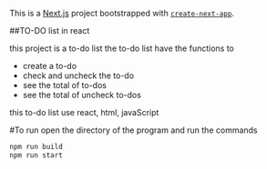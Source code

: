 This is a [Next.js](https://nextjs.org/) project bootstrapped with [`create-next-app`](https://github.com/vercel/next.js/tree/canary/packages/create-next-app).

##TO-DO list in react

this project is a to-do list
the to-do list have the functions to 
- create a to-do
- check and uncheck the to-do
- see the total of to-dos
- see the total of uncheck to-dos

this to-do list use react, html, javaScript

#To run 
open the directory of the program and run the commands
```bash
npm run build
npm run start
```
